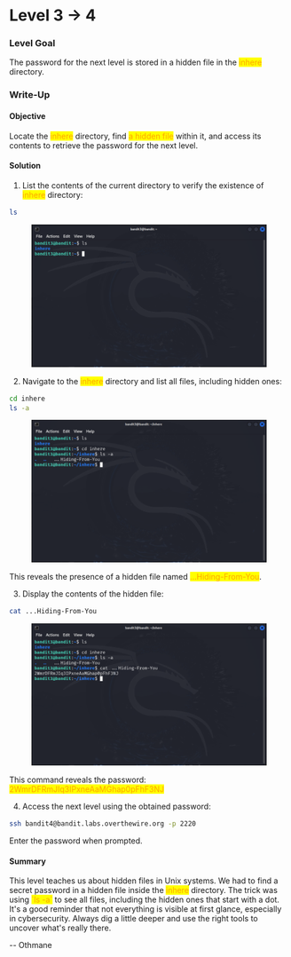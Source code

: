 # Level 3 → 4

### Level Goal

The password for the next level is stored in a hidden file in the <mark style="color:orange;">inhere</mark> directory.



### Write-Up

#### Objective

Locate the <mark style="color:orange;">inhere</mark> directory, find <mark style="color:orange;">a hidden file</mark> within it, and access its contents to retrieve the password for the next level.



#### Solution

1. List the contents of the current directory to verify the existence of <mark style="color:orange;">inhere</mark> directory:

```sh
ls
```

<figure><img src="../../../.gitbook/assets/image.png" alt="ls"><figcaption></figcaption></figure>

2. Navigate to the <mark style="color:orange;">inhere</mark> directory and list all files, including hidden ones:

```sh
cd inhere
ls -a
```

<figure><img src="../../../.gitbook/assets/image (1).png" alt="cd inhere &#x26; ls -a"><figcaption></figcaption></figure>

This reveals the presence of a hidden file named <mark style="color:orange;">...Hiding-From-You</mark>.

3. Display the contents of the hidden file:

```sh
cat ...Hiding-From-You
```

<figure><img src="../../../.gitbook/assets/image (3).png" alt="cat ...Hiding-From-You"><figcaption></figcaption></figure>

This command reveals the password: <mark style="color:orange;">2WmrDFRmJIq3IPxneAaMGhap0pFhF3NJ</mark>

4. Access the next level using the obtained password:

```sh
ssh bandit4@bandit.labs.overthewire.org -p 2220
```

Enter the password when prompted.



#### Summary

This level teaches us about hidden files in Unix systems. We had to find a secret password in a hidden file inside the <mark style="color:orange;">inhere</mark> directory. The trick was using <mark style="color:orange;">\`ls -a\`</mark> to see all files, including the hidden ones that start with a dot. It's a good reminder that not everything is visible at first glance, especially in cybersecurity. Always dig a little deeper and use the right tools to uncover what's really there.



\-- Othmane



